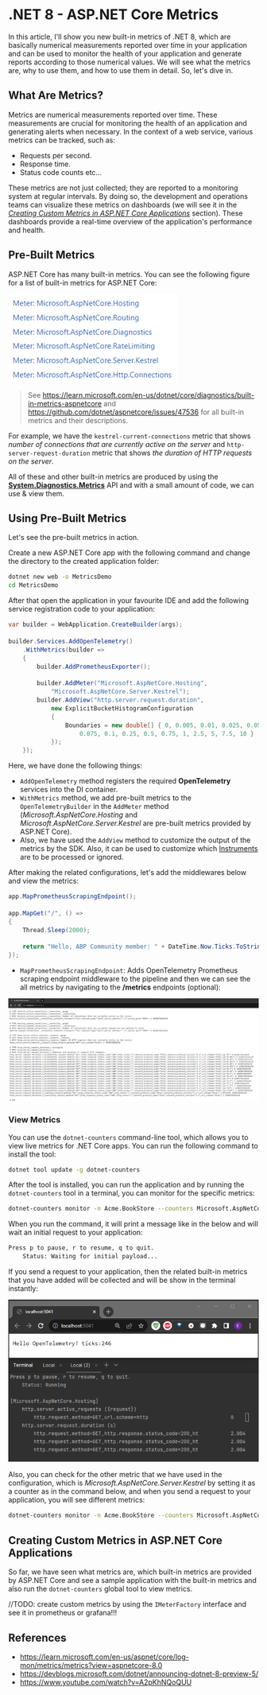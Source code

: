 # .NET 8 - ASP.NET Core Metrics

In this article, I'll show you new built-in metrics of .NET 8, which are basically numerical measurements reported over time in your application and can be used to monitor the health of your application and generate reports according to those numerical values. We will see what the metrics are, why to use them, and how to use them in detail. So, let's dive in.

## What Are Metrics?

Metrics are numerical measurements reported over time. These measurements are crucial for monitoring the health of an application and generating alerts when necessary. In the context of a web service, various metrics can be tracked, such as:

* Requests per second.
* Response time.
* Status code counts etc...

These metrics are not just collected; they are reported to a monitoring system at regular intervals. By doing so, the development and operations teams can visualize these metrics on dashboards (we will see it in the _[Creating Custom Metrics in ASP.NET Core Applications](#creating-custom-metrics-in-aspnet-core-applications)_ section). These dashboards provide a real-time overview of the application's performance and health.

## Pre-Built Metrics

ASP.NET Core has many built-in metrics. You can see the following figure for a list of built-in metrics for ASP.NET Core:

![](built-in-metrics.png)

> See https://learn.microsoft.com/en-us/dotnet/core/diagnostics/built-in-metrics-aspnetcore and https://github.com/dotnet/aspnetcore/issues/47536 for all built-in metrics and their descriptions.

For example, we have the `kestrel-current-connections` metric that shows _number of connections that are currently active on the server_ and `http-server-request-duration` metric that shows _the duration of HTTP requests on the server_. 

All of these and other built-in metrics are produced by using the [**System.Diagnostics.Metrics**](https://learn.microsoft.com/en-us/dotnet/api/system.diagnostics.metrics) API and with a small amount of code, we can use & view them.

## Using Pre-Built Metrics

Let's see the pre-built metrics in action.

Create a new ASP.NET Core app with the following command and change the directory to the created application folder:

```bash
dotnet new web -o MetricsDemo
cd MetricsDemo
```

After that open the application in your favourite IDE and add the following service registration code to your application:

```csharp
var builder = WebApplication.CreateBuilder(args);

builder.Services.AddOpenTelemetry()
    .WithMetrics(builder =>
    {
        builder.AddPrometheusExporter();

        builder.AddMeter("Microsoft.AspNetCore.Hosting",
            "Microsoft.AspNetCore.Server.Kestrel");
        builder.AddView("http.server.request.duration",
            new ExplicitBucketHistogramConfiguration
            {
                Boundaries = new double[] { 0, 0.005, 0.01, 0.025, 0.05,
                    0.075, 0.1, 0.25, 0.5, 0.75, 1, 2.5, 5, 7.5, 10 }
            });
    });
```

Here, we have done the following things:

* `AddOpenTelemetry` method registers the required **OpenTelemetry** services into the DI container.
* `WithMetrics` method, we add pre-built metrics to the `OpenTelemetryBuilder` in the `AddMeter` method (_Microsoft.AspNetCore.Hosting_ and _Microsoft.AspNetCore.Server.Kestrel_ are pre-built metrics provided by ASP.NET Core). 
* Also, we have used the `AddView` method to customize the output of the metrics by the SDK. Also, it can be used to customize which [Instruments](https://github.com/open-telemetry/opentelemetry-specification/blob/main/specification/metrics/api.md#instrument) are to be processed or ignored.

After making the related configurations, let's add the middlewares below and view the metrics: 

```csharp
app.MapPrometheusScrapingEndpoint();

app.MapGet("/", () =>
{
    Thread.Sleep(2000);
    
    return "Hello, ABP Community member: " + DateTime.Now.Ticks.ToString()[^3..];
});
```

* `MapPrometheusScrapingEndpoint`: Adds OpenTelemetry Prometheus scraping endpoint middleware to the pipeline and then we can see the all metrics by navigating to the **/metrics** endpoints (optional):

![](metrics-endpoint.png)

### View Metrics

You can use the `dotnet-counters` command-line tool, which allows you to view live metrics for .NET Core apps. You can run the following command to install the tool:

```bash
dotnet tool update -g dotnet-counters
```

After the tool is installed, you can run the application and by running the `dotnet-counters` tool in a terminal, you can monitor for the specific metrics:

```bash
dotnet-counters monitor -n Acme.BookStore --counters Microsoft.AspNetCore.Hosting
```

When you run the command, it will print a message like in the below and will wait an initial request to your application:

```txt
Press p to pause, r to resume, q to quit. 
    Status: Waiting for initial payload...
```

If you send a request to your application, then the related built-in metrics that you have added will be collected and will be show in the terminal instantly:

![](built-in-metric-response.png)

Also, you can check for the other metric that we have used in the configuration, which is _Microsoft.AspNetCore.Server.Kestrel_ by setting it as a counter as in the command below, and when you send a request to your application, you will see different metrics:

```bash
dotnet-counters monitor -n Acme.BookStore --counters Microsoft.AspNetCore.Server.Kestrel
```

## Creating Custom Metrics in ASP.NET Core Applications

So far, we have seen what metrics are, which built-in metrics are provided by ASP.NET Core and see a sample application with the built-in metrics and also run the `dotnet-counters` global tool to view metrics.

//TODO: create custom metrics by using the `IMeterFactory` interface and see it in prometheus or grafana!!!

## References

* https://learn.microsoft.com/en-us/aspnet/core/log-mon/metrics/metrics?view=aspnetcore-8.0
* https://devblogs.microsoft.com/dotnet/announcing-dotnet-8-preview-5/
* https://www.youtube.com/watch?v=A2pKhNQoQUU
